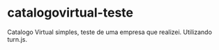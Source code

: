 # catalogovirtual-teste
Catalogo Virtual simples, teste de uma empresa que realizei. Utilizando turn.js.
